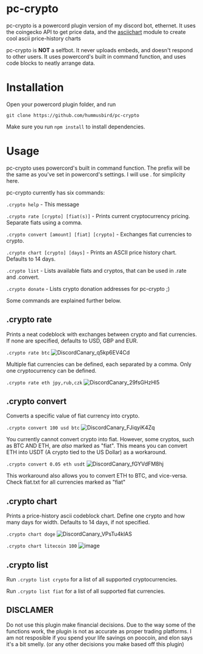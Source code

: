 
# pc-crypto
pc-crypto is a powercord plugin version of my discord bot, ethernet.
It uses the coingecko API to get price data, and the [asciichart](https://github.com/kroitor/asciichart) module to create cool ascii price-history charts

pc-crypto is **NOT** a selfbot. It never uploads embeds, and doesn't respond to other users. It uses powercord's built in command function, and uses code blocks to neatly arrange data.

# Installation
Open your powercord plugin folder, and run

`git clone https://github.com/hummusbird/pc-crypto`

Make sure you run `npm install` to install dependencies.

# Usage
pc-crypto uses powercord's built in command function. The prefix will be the same as you've set in powercord's settings. I will use . for simplicity here.

pc-crypto currently has six commands:

`.crypto help` - This message

`.crypto rate [crypto] [fiat(s)]` - Prints current cryptocurrency pricing. Separate fiats using a comma.

`.crypto convert [amount] [fiat] [crypto]` - Exchanges fiat currencies to crypto. 

`.crypto chart [crypto] [days]` - Prints an ASCII price history chart. Defaults to 14 days.

`.crypto list` - Lists available fiats and cryptos, that can be used in .rate and .convert.

`.crypto donate` - Lists crypto donation addresses for pc-crypto ;)


Some commands are explained further below.

## .crypto rate

Prints a neat codeblock with exchanges between crypto and fiat currencies. If none are specified, defaults to USD, GBP and EUR.

`.crypto rate btc`
![DiscordCanary_q5kp6EV4Cd](https://user-images.githubusercontent.com/38541651/121016139-b07c7b00-c793-11eb-94d7-4843773e2a79.png)

Multiple fiat currencies can be defined, each separated by a comma. Only one cryptocurrency can be defined.

`.crypto rate eth jpy,rub,czk`
![DiscordCanary_29fsGHzHl5](https://user-images.githubusercontent.com/38541651/121016475-136e1200-c794-11eb-83f8-69a5479589f9.png)

## .crypto convert 

Converts a specific value of fiat currency into crypto.

`.crypto convert 100 usd btc`
![DiscordCanary_FJiqyiK4Zq](https://user-images.githubusercontent.com/38541651/121016515-21239780-c794-11eb-9f33-c640a34909ae.png)

You currently cannot convert crypto into fiat.
However, some cryptos, such as BTC AND ETH, are *also* marked as "fiat". This means you can convert ETH into USDT (A crypto tied to the US Dollar) as a workaround.

`.crypto convert 0.05 eth usdt`
![DiscordCanary_fGYVdFM8hj](https://user-images.githubusercontent.com/38541651/121016922-a1e29380-c794-11eb-8d22-6673143e1fcd.png)

This workaround also allows you to convert ETH to BTC, and vice-versa. Check fiat.txt for all currencies marked as "fiat"

## .crypto chart

Prints a price-history ascii codeblock chart. Define one crypto and how many days for width. Defaults to 14 days, if not specified.

`.crypto chart doge`
![DiscordCanary_VPsTu4klAS](https://user-images.githubusercontent.com/38541651/121017228-f423b480-c794-11eb-804e-3289a180d24f.png)

`.crypto chart litecoin 100`
![image](https://user-images.githubusercontent.com/38541651/121017409-27feda00-c795-11eb-8ba1-09eaca050a6f.png)

## .crypto list

Run `.crypto list crypto` for a list of all supported cryptocurrencies.

Run `.crypto list fiat` for a list of all supported fiat currencies.

## DISCLAMER

Do not use this plugin make financial decisions. Due to the way some of the functions work, the plugin is not as accurate as proper trading platforms. I am not resposible if you spend your life savings on poocoin, and elon says it's a bit smelly. (or any other decisions you make based off this plugin)
